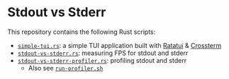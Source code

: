 # Stdout vs Stderr

This repository contains the following Rust scripts:

- [`simple-tui.rs`](./src/simple-tui.rs): a simple TUI application built with [Ratatui](https://ratatui.rs/) & [Crossterm](https://github.com/crossterm-rs/crossterm)
- [`stdout-vs-stderr.rs`](./src/stdout-vs-stderr.rs): measuring FPS for stdout and stderr
- [`stdout-vs-stderr-profiler.rs`](./src/stdout-vs-stderr.rs): profiling stdout and stderr
  - Also see [`run-profiler.sh`](./run-profiler.sh)
